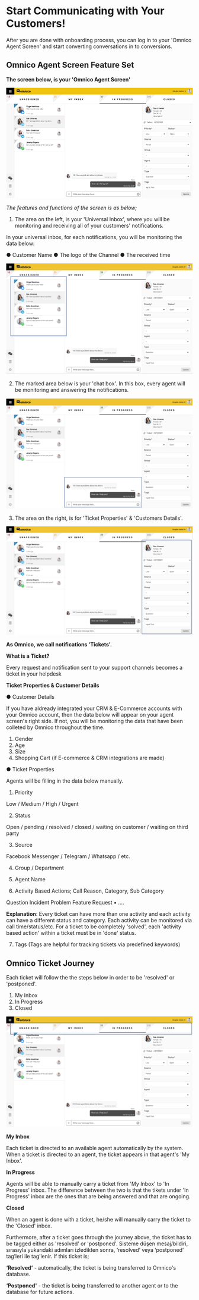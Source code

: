 # Start Communicating with Your Customers!

After you are done with onboarding process, you can log in to your 'Omnico Agent Screen' and start converting conversations in to conversions.

## Omnico Agent Screen Feature Set 

**The screen below, is your 'Omnico Agent Screen'**

![agentscreen1](../img/agentscreen1.png)

_The features and functions of the screen is as below;_

1. The area on the left, is your 'Universal Inbox', where you will be monitoring and receiving all of your customers' notifications.

In your universal inbox, for each notifications, you will be monitoring the data below:

● Customer Name
●	The logo of the Channel 
●	The received time

 ![agentscreen3](../img/agentscreen3.png)

2. The marked area below is your 'chat box'. In this box, every agent will be monitoring and answering the notifications. 

![agentscreen2](../img/agentscreen2.png)

3. The area on the right, is for 'Ticket Properties' & 'Customers Details'. 

![agentscreen4](../img/agentscreen4.png)

**As Omnico, we call notifications 'Tickets'.** 

**What is a Ticket?**

Every request and notification sent to your support channels becomes a ticket in your helpdesk

**Ticket Properties & Customer Details**

●	Customer Details 

If you have aldready integrated your CRM & E-Commerce accounts with your Omnico account, then the data below will appear on your agent screen's right side. If not, you will be monitoring the data that have been colleted by Omnico throughout the time. 

1. Gender
2. Age
3. Size
4. Shopping Cart (if E-commerce & CRM integrations are made)

●	Ticket Properties 

Agents will be filling in the data below manually. 

1. Priority 

Low / Medium / High / Urgent 

2. Status 

Open / pending / resolved / closed / waiting on customer / waiting on third party 

3. Source 

Facebook Messenger / Telegram / Whatsapp / etc.

4. Group / Department 

5. Agent Name 

6. Activity Based Actions; Call Reason, Category, Sub Category 

Question
Incident 
Problem 
Feature Request 
▪	….

**Explanation**:
Every ticket can have more than one activity and each activity can have a different status and category. Each activity can be monitored via call time/status/etc. For a ticket to be completely 'solved', each 'activity based action' within a ticket must be in 'done' status. 

7. Tags (Tags are helpful for tracking tickets via predefined keywords)

## Omnico Ticket Journey

Each ticket will follow the the steps below in order to be 'resolved' or 'postponed'.

1.	My Inbox
2.	In Progress
3.	Closed

![agentscreen5](../img/agentscreen5.png)

**My Inbox**

Each ticket is directed to an available agent automatically by the system. When a ticket is directed to an agent, the ticket appears in that agent's 'My Inbox'.  

**In Progress**

Agents will be able to manually carry a ticket from 'My Inbox' to 'In Progress' inbox. The difference between the two is that the tikets under 'In Progress' inbox are the ones that are being answered and that are ongoing.

**Closed**

When an agent is done with a ticket, he/she will manually carry the ticket to the 'Closed' inbox. 

Furthermore, after a ticket goes through the journey above, the ticket has to be tagged either as 'resolved' or 'postponed'. Sisteme düşen mesaj/bildiri, sırasıyla yukarıdaki adımları izledikten sonra, ‘resolved’ veya ‘postponed’ tag’leri ile tag’lenir.  If this ticket is;

**‘Resolved’** - automatically, the ticket is being transferred to Omnico's database.

**‘Postponed'** - the ticket is being transferred to another agent or to the database for future actions.


